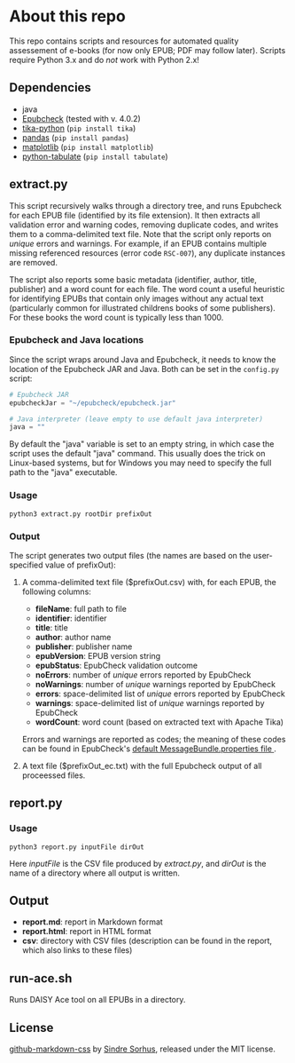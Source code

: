# About this repo

This repo contains scripts and resources for automated quality assessement of e-books (for now only EPUB; PDF may follow later). Scripts require Python 3.x and do *not* work with Python 2.x!

## Dependencies

- java
- [Epubcheck](https://github.com/IDPF/epubcheck) (tested with v. 4.0.2)
- [tika-python](https://github.com/chrismattmann/tika-python) (`pip install tika`)
- [pandas](https://pandas.pydata.org/) (`pip install pandas`)
- [matplotlib](https://matplotlib.org/) (`pip install matplotlib`)
- [python-tabulate](https://github.com/astanin/python-tabulate) (`pip install tabulate`)


## extract.py

This script recursively walks through a directory tree, and runs Epubcheck for each EPUB file (identified by its file extension). It then extracts all validation error and warning codes, removing duplicate codes, and writes them to a comma-delimited text file. Note that the script only reports on *unique* errors and warnings. For example, if an EPUB contains multiple missing referenced resources (error code `RSC-007`), any duplicate instances are removed.

The script also reports some basic metadata (identifier, author, title, publisher) and a word count for each file. The word count a useful heuristic for identifying EPUBs that contain only images without any actual text (particularly common for illustrated childrens books of some publishers). For these books the word count is typically less than 1000.

### Epubcheck and Java locations

Since the script wraps around Java and Epubcheck, it needs to know the location of the Epubcheck JAR and Java. Both can be set in the `config.py` script:

```Python
# Epubcheck JAR
epubcheckJar = "~/epubcheck/epubcheck.jar"

# Java interpreter (leave empty to use default java interpreter)
java = ""
```

By default the "java" variable is set to an empty string, in which case the script uses the default "java" command. This usually does the trick on Linux-based systems, but for Windows you may need to specify the full path to the "java" executable. 

### Usage
```
python3 extract.py rootDir prefixOut
```

### Output

The script generates two output files (the names are based on the user-specified value of prefixOut):

1. A comma-delimited text file (\$prefixOut.csv) with, for each EPUB, the following columns:

    - **fileName**: full path to file
    - **identifier**: identifier
    - **title**: title
    - **author**: author name
    - **publisher**: publisher name
    - **epubVersion**: EPUB version string
    - **epubStatus**: EpubCheck validation outcome
    - **noErrors**: number of *unique* errors reported by EpubCheck
    - **noWarnings**: number of *unique* warnings reported by EpubCheck
    - **errors**: space-delimited list of *unique* errors reported by EpubCheck
    - **warnings**: space-delimited list of *unique* warnings reported by EpubCheck
    - **wordCount**: word count (based on extracted text with Apache Tika)

    Errors and warnings are reported as codes; the meaning of these codes can be found in EpubCheck's [default MessageBundle.properties file
    ](https://github.com/IDPF/epubcheck/blob/master/src/main/resources/com/adobe/epubcheck/messages/MessageBundle.properties).

2. A text file (\$prefixOut_ec.txt) with the full Epubcheck output of all proceessed files.

## report.py

### Usage

```
python3 report.py inputFile dirOut
```

Here *inputFile* is the CSV file produced by *extract.py*, and *dirOut* is the name of a directory where all output is written.

## Output

- **report.md**: report in Markdown format
- **report.html**: report in HTML format
- **csv**: directory with CSV files (description can be found in the report, which also links to these files)

## run-ace.sh

Runs DAISY Ace tool on all EPUBs in a directory.

## License

[github-markdown-css](https://github.com/sindresorhus/github-markdown-css) by [Sindre Sorhus](https://sindresorhus.com/), released under the MIT license.
